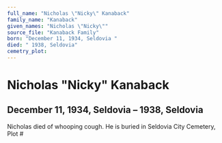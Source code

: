 ```yaml
---
full_name: "Nicholas \"Nicky\" Kanaback"
family_name: "Kanaback"
given_names: "Nicholas \"Nicky\""
source_file: "Kanaback Family"
born: "December 11, 1934, Seldovia "
died: " 1938, Seldovia"
cemetry_plot: 
---
```

# Nicholas "Nicky" Kanaback

## December 11, 1934, Seldovia – 1938, Seldovia

Nicholas died of whooping cough. He is buried in Seldovia City Cemetery,
Plot \#

